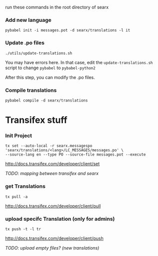 run these commands in the root directory of searx

### Add new language

`pybabel init -i messages.pot -d searx/translations -l it`

### Update .po files

`./utils/update-translations.sh`

You may have errors here. In that case, edit the `update-translations.sh` script to change `pybabel` to `pybabel-python2`  

After this step, you can modify the .po files.

### Compile translations

`pybabel compile -d searx/translations`

# Transifex stuff

### Init Project

```shell
tx set --auto-local -r searx.messagespo 'searx/translations/<lang>/LC_MESSAGES/messages.po' \
--source-lang en --type PO --source-file messages.pot --execute
```
http://docs.transifex.com/developer/client/set

_TODO: mapping between transifex and searx_

### get  Translations

```shell
tx pull -a
```
http://docs.transifex.com/developer/client/pull

### upload specifc Translation (only for admins)
```
tx push -t -l tr
```
http://docs.transifex.com/developer/client/push

_TODO: upload empty files? (new translations)_